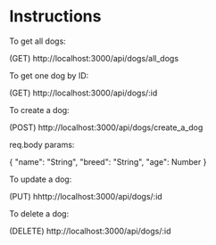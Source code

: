 # Instructions

To get all dogs:

(GET) http://localhost:3000/api/dogs/all_dogs

To get one dog by ID:

(GET) http://localhost:3000/api/dogs/:id

To create a dog:

(POST) http://localhost:3000/api/dogs/create_a_dog

req.body params:

{
"name": "String",
"breed": "String",
"age": Number
}

To update a dog:

(PUT) hhttp://localhost:3000/api/dogs/:id

To delete a dog:

(DELETE) http://localhost:3000/api/dogs/:id
